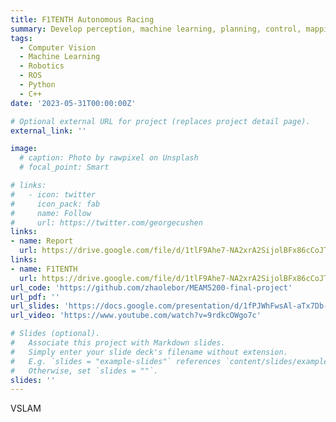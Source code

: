 ```yaml
---
title: F1TENTH Autonomous Racing
summary: Develop perception, machine learning, planning, control, mapping, and racing algorithm on a 1/10 autonomous driving platform.
tags:
  - Computer Vision
  - Machine Learning
  - Robotics
  - ROS
  - Python
  - C++
date: '2023-05-31T00:00:00Z'

# Optional external URL for project (replaces project detail page).
external_link: ''

image:
  # caption: Photo by rawpixel on Unsplash
  # focal_point: Smart

# links:
#   - icon: twitter
#     icon_pack: fab
#     name: Follow
#     url: https://twitter.com/georgecushen
links:
- name: Report
  url: https://drive.google.com/file/d/1tlF9Ahe7-NA2xrA2SijolBFx86cCoJTy/view?usp=sharing
links:
- name: F1TENTH
  url: https://drive.google.com/file/d/1tlF9Ahe7-NA2xrA2SijolBFx86cCoJTy/view?usp=sharing
url_code: 'https://github.com/zhaolebor/MEAM5200-final-project'
url_pdf: ''
url_slides: 'https://docs.google.com/presentation/d/1fPJWhFwsAl-aTx7Db-deHP18ploWAS1nkb_QIq3bPYI/edit?usp=sharing'
url_video: 'https://www.youtube.com/watch?v=9rdkcOWgo7c'

# Slides (optional).
#   Associate this project with Markdown slides.
#   Simply enter your slide deck's filename without extension.
#   E.g. `slides = "example-slides"` references `content/slides/example-slides.md`.
#   Otherwise, set `slides = ""`.
slides: ''
---
```


VSLAM
